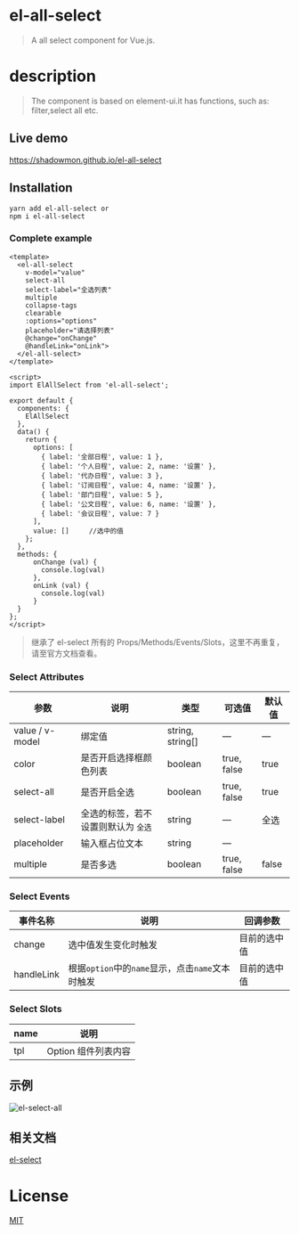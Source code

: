# el-all-select
> A all select component for Vue.js.

# description
> The component is based on element-ui.it has functions, such as: filter,select all etc.

## Live demo
https://shadowmon.github.io/el-all-select

## Installation
```shell
yarn add el-all-select or
npm i el-all-select
```

### Complete example

```vue
<template>
  <el-all-select
    v-model="value" 
    select-all 
    select-label="全选列表" 
    multiple 
    collapse-tags 
    clearable 
    :options="options"
    placeholder="请选择列表"
    @change="onChange"
    @handleLink="onLink">
  </el-all-select>
</template>

<script>
import ElAllSelect from 'el-all-select';

export default {
  components: {
    ElAllSelect
  },
  data() {
    return {
      options: [
        { label: '全部日程', value: 1 },
        { label: '个人日程', value: 2, name: '设置' },
        { label: '代办日程', value: 3 },
        { label: '订阅日程', value: 4, name: '设置' },
        { label: '部门日程', value: 5 },
        { label: '公文日程', value: 6, name: '设置' },
        { label: '会议日程', value: 7 }
      ],
      value: []     //选中的值
    };
  },
  methods: {
      onChange (val) {
        console.log(val)
      },
      onLink (val) {
        console.log(val)
      }  
  }  
};
</script>
```

> 继承了 el-select 所有的 Props/Methods/Events/Slots，这里不再重复，请至官方文档查看。


### Select Attributes

| 参数               | 说明                                                     | 类型              | 可选值      | 默认值 |
|--------------------|----------------------------------------------------------|-------------------|-------------|--------|
| value / v-model | 绑定值                                                   | string,  string[] | — | — |
| color   | 是否开启选择框颜色列表                          | boolean     | true, false | true |
| select-all | 是否开启全选                                                 | boolean           | true, false | true |
| select-label | 全选的标签，若不设置则默认为 `全选`                  | string     | — | 全选 |
| placeholder        | 输入框占位文本                                           | string            | — |        |
| multiple      | 是否多选                                              | boolean | true, false | false |

### Select Events

| 事件名称               | 说明               |  回调参数               |
|--------------------|----------------------------------------------------------|-------------------|
| change| 选中值发生变化时触发	 | 目前的选中值 |
| handleLink | 根据`option`中的`name`显示，点击`name`文本时触发 | 目前的选中值 |


### Select Slots

| name	               | 说明                                                     |
|--------------------|----------------------------------------------------------|
| tpl        | Option 组件列表内容 |

## 示例
![el-select-all](https://shadowmon.github.io/el-all-select/assets/el-select-all.gif)

## 相关文档
[el-select](https://element.eleme.cn/2.8/#/zh-CN/component/select)


# License
[MIT](https://opensource.org/licenses/MIT)
